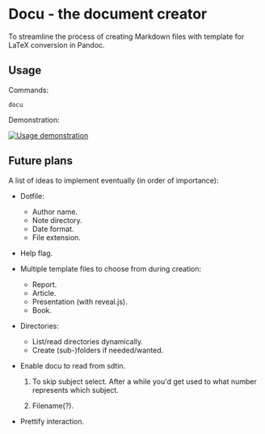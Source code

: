 # Docu - the document creator

To streamline the process of creating Markdown files with template for 
LaTeX conversion in Pandoc.

## Usage

Commands:

```
docu
```

Demonstration:

[![Usage demonstration
](https://img.youtube.com/vi/Bb0jx55bO88/0.jpg)](https://www.youtube.com/watch?v=Bb0jx55bO88) 

## Future plans

A list of ideas to implement eventually (in order of importance):

- Dotfile:
	+ Author name.
	+ Note directory.
	+ Date format.
	+ File extension.
- Help flag.
- Multiple template files to choose from during creation:
	+ Report.
	- Article.
	+ Presentation (with reveal.js).
	+ Book.
- Directories:
	+ List/read directories dynamically.
	+ Create (sub-)folders if needed/wanted.
- Enable docu to read from sdtin.

	1) To skip subject select.
		After a while you'd get used to what number represents which 
		subject.

	2) Filename(?).

- Prettify interaction.
